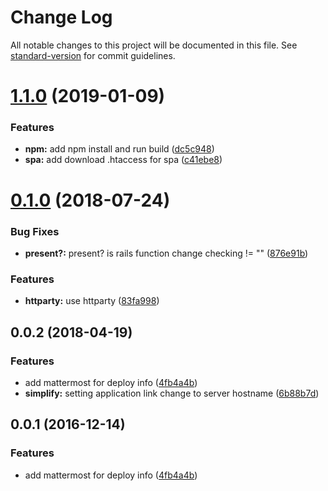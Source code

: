 # Change Log

All notable changes to this project will be documented in this file. See [standard-version](https://github.com/conventional-changelog/standard-version) for commit guidelines.

<a name="1.1.0"></a>
# [1.1.0](https://repo.dwp.io/itapps/capistrano_tasks/compare/v0.1.0...v1.1.0) (2019-01-09)


### Features

* **npm:** add npm install and run build ([dc5c948](https://repo.dwp.io/itapps/capistrano_tasks/commits/dc5c948))
* **spa:** add download .htaccess for spa ([c41ebe8](https://repo.dwp.io/itapps/capistrano_tasks/commits/c41ebe8))



<a name="0.1.0"></a>
# [0.1.0](https://repo.dwp.io/itapps/capistrano_tasks/compare/v0.0.2...v0.1.0) (2018-07-24)


### Bug Fixes

* **present?:** present? is rails function change checking != "" ([876e91b](https://repo.dwp.io/itapps/capistrano_tasks/commits/876e91b))


### Features

* **httparty:** use httparty ([83fa998](https://repo.dwp.io/itapps/capistrano_tasks/commits/83fa998))



<a name="0.0.2"></a>
## 0.0.2 (2018-04-19)


### Features

* add mattermost for deploy info ([4fb4a4b](https://repo.dwp.io/itapps/capistrano_tasks/commits/4fb4a4b))
* **simplify:** setting application link change to server hostname ([6b88b7d](https://repo.dwp.io/itapps/capistrano_tasks/commits/6b88b7d))



<a name="0.0.1"></a>
## 0.0.1 (2016-12-14)


### Features

* add mattermost for deploy info ([4fb4a4b](https://repo.dwp.io/itapps/capistrano_tasks/commits/4fb4a4b))
